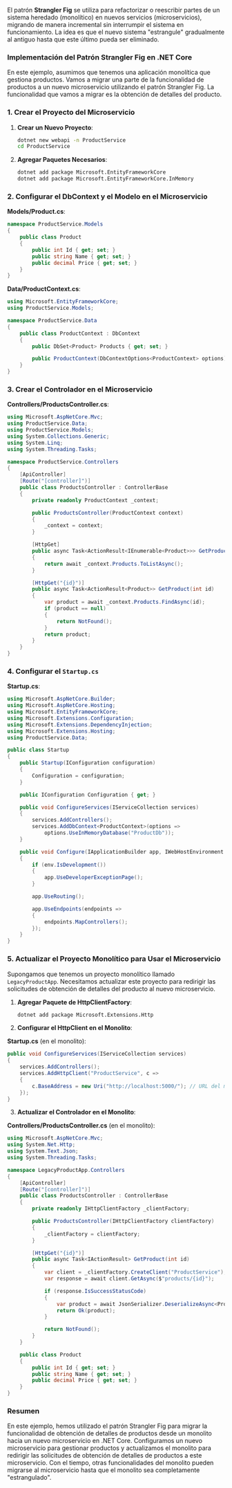 El patrón **Strangler Fig** se utiliza para refactorizar o reescribir partes de un sistema heredado (monolítico) en nuevos servicios (microservicios), migrando de manera incremental sin interrumpir el sistema en funcionamiento. La idea es que el nuevo sistema "estrangule" gradualmente al antiguo hasta que este último pueda ser eliminado.

### Implementación del Patrón Strangler Fig en .NET Core

En este ejemplo, asumimos que tenemos una aplicación monolítica que gestiona productos. Vamos a migrar una parte de la funcionalidad de productos a un nuevo microservicio utilizando el patrón Strangler Fig. La funcionalidad que vamos a migrar es la obtención de detalles del producto.

### 1. Crear el Proyecto del Microservicio

1. **Crear un Nuevo Proyecto**:

   ```bash
   dotnet new webapi -n ProductService
   cd ProductService
   ```

2. **Agregar Paquetes Necesarios**:

   ```bash
   dotnet add package Microsoft.EntityFrameworkCore
   dotnet add package Microsoft.EntityFrameworkCore.InMemory
   ```

### 2. Configurar el DbContext y el Modelo en el Microservicio

**Models/Product.cs**:

```csharp
namespace ProductService.Models
{
    public class Product
    {
        public int Id { get; set; }
        public string Name { get; set; }
        public decimal Price { get; set; }
    }
}
```

**Data/ProductContext.cs**:

```csharp
using Microsoft.EntityFrameworkCore;
using ProductService.Models;

namespace ProductService.Data
{
    public class ProductContext : DbContext
    {
        public DbSet<Product> Products { get; set; }

        public ProductContext(DbContextOptions<ProductContext> options) : base(options) { }
    }
}
```

### 3. Crear el Controlador en el Microservicio

**Controllers/ProductsController.cs**:

```csharp
using Microsoft.AspNetCore.Mvc;
using ProductService.Data;
using ProductService.Models;
using System.Collections.Generic;
using System.Linq;
using System.Threading.Tasks;

namespace ProductService.Controllers
{
    [ApiController]
    [Route("[controller]")]
    public class ProductsController : ControllerBase
    {
        private readonly ProductContext _context;

        public ProductsController(ProductContext context)
        {
            _context = context;
        }

        [HttpGet]
        public async Task<ActionResult<IEnumerable<Product>>> GetProducts()
        {
            return await _context.Products.ToListAsync();
        }

        [HttpGet("{id}")]
        public async Task<ActionResult<Product>> GetProduct(int id)
        {
            var product = await _context.Products.FindAsync(id);
            if (product == null)
            {
                return NotFound();
            }
            return product;
        }
    }
}
```

### 4. Configurar el `Startup.cs`

**Startup.cs**:

```csharp
using Microsoft.AspNetCore.Builder;
using Microsoft.AspNetCore.Hosting;
using Microsoft.EntityFrameworkCore;
using Microsoft.Extensions.Configuration;
using Microsoft.Extensions.DependencyInjection;
using Microsoft.Extensions.Hosting;
using ProductService.Data;

public class Startup
{
    public Startup(IConfiguration configuration)
    {
        Configuration = configuration;
    }

    public IConfiguration Configuration { get; }

    public void ConfigureServices(IServiceCollection services)
    {
        services.AddControllers();
        services.AddDbContext<ProductContext>(options =>
            options.UseInMemoryDatabase("ProductDb"));
    }

    public void Configure(IApplicationBuilder app, IWebHostEnvironment env)
    {
        if (env.IsDevelopment())
        {
            app.UseDeveloperExceptionPage();
        }

        app.UseRouting();

        app.UseEndpoints(endpoints =>
        {
            endpoints.MapControllers();
        });
    }
}
```

### 5. Actualizar el Proyecto Monolítico para Usar el Microservicio

Supongamos que tenemos un proyecto monolítico llamado `LegacyProductApp`. Necesitamos actualizar este proyecto para redirigir las solicitudes de obtención de detalles del producto al nuevo microservicio.

1. **Agregar Paquete de HttpClientFactory**:

   ```bash
   dotnet add package Microsoft.Extensions.Http
   ```

2. **Configurar el HttpClient en el Monolito**:

**Startup.cs** (en el monolito):

```csharp
public void ConfigureServices(IServiceCollection services)
{
    services.AddControllers();
    services.AddHttpClient("ProductService", c =>
    {
        c.BaseAddress = new Uri("http://localhost:5000/"); // URL del microservicio
    });
}
```

3. **Actualizar el Controlador en el Monolito**:

**Controllers/ProductsController.cs** (en el monolito):

```csharp
using Microsoft.AspNetCore.Mvc;
using System.Net.Http;
using System.Text.Json;
using System.Threading.Tasks;

namespace LegacyProductApp.Controllers
{
    [ApiController]
    [Route("[controller]")]
    public class ProductsController : ControllerBase
    {
        private readonly IHttpClientFactory _clientFactory;

        public ProductsController(IHttpClientFactory clientFactory)
        {
            _clientFactory = clientFactory;
        }

        [HttpGet("{id}")]
        public async Task<IActionResult> GetProduct(int id)
        {
            var client = _clientFactory.CreateClient("ProductService");
            var response = await client.GetAsync($"products/{id}");

            if (response.IsSuccessStatusCode)
            {
                var product = await JsonSerializer.DeserializeAsync<Product>(await response.Content.ReadAsStreamAsync());
                return Ok(product);
            }

            return NotFound();
        }
    }

    public class Product
    {
        public int Id { get; set; }
        public string Name { get; set; }
        public decimal Price { get; set; }
    }
}
```

### Resumen

En este ejemplo, hemos utilizado el patrón Strangler Fig para migrar la funcionalidad de obtención de detalles de productos desde un monolito hacia un nuevo microservicio en .NET Core. Configuramos un nuevo microservicio para gestionar productos y actualizamos el monolito para redirigir las solicitudes de obtención de detalles de productos a este microservicio. Con el tiempo, otras funcionalidades del monolito pueden migrarse al microservicio hasta que el monolito sea completamente "estrangulado".